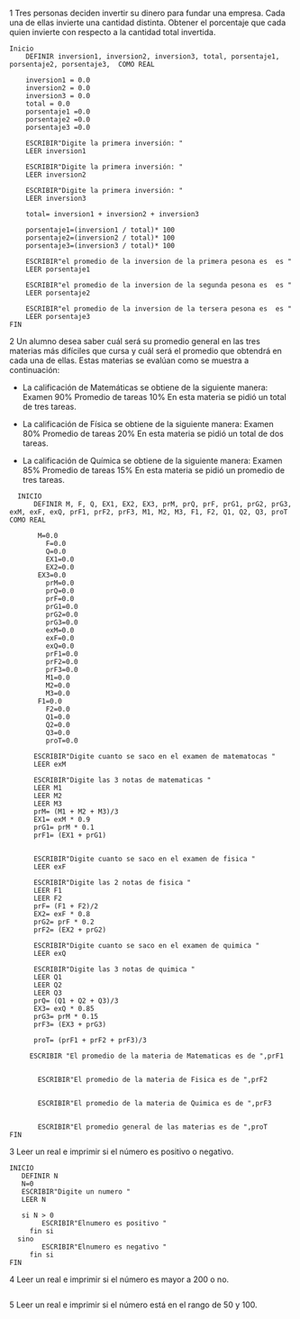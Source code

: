1  Tres personas deciden invertir su dinero para fundar una empresa. Cada una de ellas invierte una cantidad distinta. Obtener el porcentaje que cada quien invierte con respecto a la cantidad total invertida.

```
Inicio
    DEFINIR inversion1, inversion2, inversion3, total, porsentaje1, porsentaje2, porsentaje3,  COMO REAL
    
    inversion1 = 0.0
    inversion2 = 0.0
    inversion3 = 0.0 
    total = 0.0
    porsentaje1 =0.0
    porsentaje2 =0.0
    porsentaje3 =0.0

    ESCRIBIR"Digite la primera inversión: "
    LEER inversion1

    ESCRIBIR"Digite la primera inversión: "
    LEER inversion2

    ESCRIBIR"Digite la primera inversión: "
    LEER inversion3

    total= inversion1 + inversion2 + inversion3

    porsentaje1=(inversion1 / total)* 100
    porsentaje2=(inversion2 / total)* 100
    porsentaje3=(inversion3 / total)* 100

    ESCRIBIR"el promedio de la inversion de la primera pesona es  es "
    LEER porsentaje1

    ESCRIBIR"el promedio de la inversion de la segunda pesona es  es "
    LEER porsentaje2

    ESCRIBIR"el promedio de la inversion de la tersera pesona es  es "
    LEER porsentaje3
FIN
```
2 Un alumno desea saber cuál será su promedio general en las tres materias más difíciles que cursa y cuál será el promedio que obtendrá en cada una de ellas. Estas materias se evalúan como se muestra a continuación:

- La calificación de Matemáticas se obtiene de la siguiente manera: Examen 90% Promedio de tareas 10% En esta materia se pidió un total de tres tareas.

- La calificación de Física se obtiene de la siguiente manera: Examen 80% Promedio de tareas 20% En esta materia se pidió un total de dos tareas.

- La calificación de Química se obtiene de la siguiente manera: Examen 85% Promedio de tareas 15% En esta materia se pidió un promedio de tres tareas.
```
  INICIO
      DEFINIR M, F, Q, EX1, EX2, EX3, prM, prQ, prF, prG1, prG2, prG3, exM, exF, exQ, prF1, prF2, prF3, M1, M2, M3, F1, F2, Q1, Q2, Q3, proT COMO REAL
  
       M=0.0 
	     F=0.0 
	     Q=0.0
	     EX1=0.0 
	     EX2=0.0 
       EX3=0.0 
	     prM=0.0 
	     prQ=0.0 
	     prF=0.0
	     prG1=0.0 
	     prG2=0.0 
	     prG3=0.0 
	     exM=0.0 
	     exF=0.0 
	     exQ=0.0 
	     prF1=0.0 
	     prF2=0.0 
	     prF3=0.0 
	     M1=0.0 
	     M2=0.0 
	     M3=0.0 
       F1=0.0
	     F2=0.0 
	     Q1=0.0 
	     Q2=0.0 
	     Q3=0.0
	     proT=0.0

      ESCRIBIR"Digite cuanto se saco en el examen de matematocas "
      LEER exM

      ESCRIBIR"Digite las 3 notas de matematicas "
      LEER M1
      LEER M2
      LEER M3
      prM= (M1 + M2 + M3)/3
      EX1= exM * 0.9
      prG1= prM * 0.1
      prF1= (EX1 + prG1)


      ESCRIBIR"Digite cuanto se saco en el examen de fisica "
      LEER exF

      ESCRIBIR"Digite las 2 notas de fisica "
      LEER F1
      LEER F2
      prF= (F1 + F2)/2
      EX2= exF * 0.8
      prG2= prF * 0.2
      prF2= (EX2 + prG2)
    
      ESCRIBIR"Digite cuanto se saco en el examen de quimica "
      LEER exQ

      ESCRIBIR"Digite las 3 notas de quimica "
      LEER Q1
      LEER Q2
      LEER Q3
      prQ= (Q1 + Q2 + Q3)/3
      EX3= exQ * 0.85
      prG3= prM * 0.15
      prF3= (EX3 + prG3)

      proT= (prF1 + prF2 + prF3)/3

     ESCRIBIR "El promedio de la materia de Matematicas es de ",prF1

	
	   ESCRIBIR"El promedio de la materia de Fisica es de ",prF2
	
	
	   ESCRIBIR"El promedio de la materia de Quimica es de ",prF3
	
	
	   ESCRIBIR"El promedio general de las materias es de ",proT
FIN
```

3 Leer un real e imprimir si el número es positivo o negativo.
```
INICIO
   DEFINIR N
   N=0
   ESCRIBIR"Digite un numero "
   LEER N

   si N > 0
        ESCRIBIR"Elnumero es positivo "
     fin si
  sino
        ESCRIBIR"Elnumero es negativo "
     fin si
FIN
```
4 Leer un real e imprimir si el número es mayor a 200 o no.
```

```
5 Leer un real e imprimir si el número está en el rango de 50 y 100.
```

```
    
